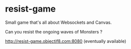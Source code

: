 resist-game
===========

Small game that's all about Websockets and Canvas.

Can you resist the ongoing waves of Monsters ?

http://resist-game.objectif8.com:8080 (eventually available)